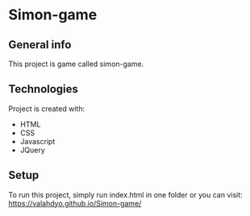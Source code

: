 # Simon-game
## General info
This project is game called simon-game.
	
## Technologies
Project is created with:
* HTML
* CSS
* Javascript
* JQuery
	
## Setup
To run this project, simply run index.html in one folder or you can visit: https://valahdyo.github.io/Simon-game/

